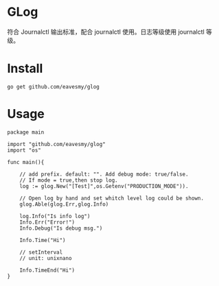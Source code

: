 # GLog
符合 Journalctl 输出标准，配合 journalctl 使用。日志等级使用 journalctl 等级。

# Install
```go get github.com/eavesmy/glog```

# Usage
```golang
package main

import "github.com/eavesmy/glog"
import "os"

func main(){

	// add prefix. default: "". Add debug mode: true/false.
	// If mode = true,then stop log.
	log := glog.New("[Test]",os.Getenv("PRODUCTION_MODE")).

	// Open log by hand and set whitch level log could be shown.
	glog.Able(glog.Err,glog.Info)

	log.Info("Is info log")
	Info.Err("Error!")
	Info.Debug("Is debug msg.")
	
	Info.Time("Hi")
	
	// setInterval
	// unit: unixnano

	Info.TimeEnd("Hi")
}

```
